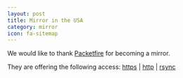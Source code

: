 ```yaml
---
layout: post
title: Mirror in the USA
category: mirror
icon: fa-sitemap
---
```


We would like to thank [Packetfire](http://packetfire.org/) for becoming a mirror.

They are offering the following access: [https](https://blackarch.mirror.packetfire.org/) | [http](http://blackarch.mirror.packetfire.org/) | [rsync](rsync://blackarch.mirror.packetfire.org/)